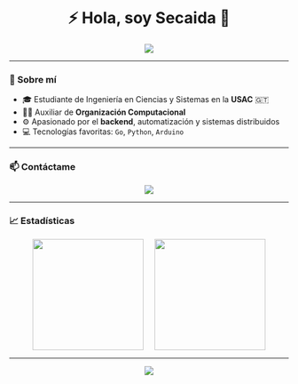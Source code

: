 <!-- README.md -->

<h1 align="center">⚡ Hola, soy Secaida 👋</h1>

<p align="center">
  <img src="https://readme-typing-svg.herokuapp.com/?lines=Ingeniero+en+formación+%7C+Apasionado+por+el+Backend;Python+%7C+Go+%7C+Arduino+%7C+Automatización+%7C+Sistemas+Distribuidos;Auxiliar+de+Organización+Computacional+en+USAC&center=true&width=600&height=45&color=00FFFF&vCenter=true">
</p>

---

### 🧠 Sobre mí

- 🎓 Estudiante de Ingeniería en Ciencias y Sistemas en la **USAC** 🇬🇹  
- 👨‍🏫 Auxiliar de **Organización Computacional**  
- ⚙️ Apasionado por el **backend**, automatización y sistemas distribuidos  
- 💻 Tecnologías favoritas: `Go`, `Python`, `Arduino`

---

### 📫 Contáctame

<p align="center">
  <a href="mailto:tarosecaida@gmail.com">
    <img src="https://img.shields.io/badge/-Gmail-D14836?style=for-the-badge&logo=gmail&logoColor=white" />
  </a>
</p>

---

### 📈 Estadísticas

<div align="center" style="display: flex; justify-content: center; gap: 20px; flex-wrap: wrap;">

  <img height="200px" src="https://github-profile-summary-cards.vercel.app/api/cards/repos-per-language?username=kesm12&theme=github_dark&show_icons=true" />

  <img height="200px" src="https://github-readme-stats.vercel.app/api?username=kesm12&show_icons=true&theme=github_dark" />

</div>

---

<p align="center">
  <img src="https://capsule-render.vercel.app/api?type=waving&color=00FFFF&height=120&section=footer"/>
</p>




<!--
**KESM12/KESM12** is a ✨ _special_ ✨ repository because its `README.md` (this file) appears on your GitHub profile.

Here are some ideas to get you started:

- 🔭 I’m currently working on ...
- 🌱 I’m currently learning ...
- 👯 I’m looking to collaborate on ...
- 🤔 I’m looking for help with ...
- 💬 Ask me about ...
- 📫 How to reach me: ...
- 😄 Pronouns: ...
- ⚡ Fun fact: ...
-->
